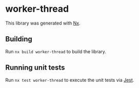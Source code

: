 # worker-thread

This library was generated with [Nx](https://nx.dev).

## Building

Run `nx build worker-thread` to build the library.

## Running unit tests

Run `nx test worker-thread` to execute the unit tests via [Jest](https://jestjs.io).
